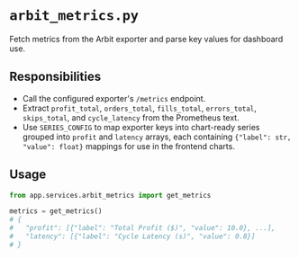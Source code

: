 # `arbit_metrics.py`

Fetch metrics from the Arbit exporter and parse key values for dashboard use.

## Responsibilities

- Call the configured exporter's `/metrics` endpoint.
- Extract `profit_total`, `orders_total`, `fills_total`, `errors_total`, `skips_total`, and `cycle_latency` from the Prometheus text.
- Use `SERIES_CONFIG` to map exporter keys into chart-ready series grouped into
  `profit` and `latency` arrays, each containing `{"label": str, "value":
  float}` mappings for use in the frontend charts.

## Usage

```python
from app.services.arbit_metrics import get_metrics

metrics = get_metrics()
# {
#   "profit": [{"label": "Total Profit ($)", "value": 10.0}, ...],
#   "latency": [{"label": "Cycle Latency (s)", "value": 0.8}]
# }
```
